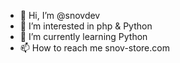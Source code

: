 - 👋 Hi, I’m @snovdev
- 👀 I’m interested in php & Python
- 🌱 I’m currently learning Python
- 📫 How to reach me snov-store.com

<!---
snovdev/snovdev is a ✨ special ✨ repository because its `README.md` (this file) appears on your GitHub profile.
You can click the Preview link to take a look at your changes.
--->
